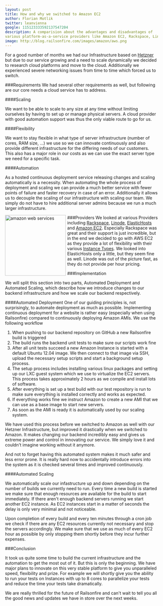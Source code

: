 ```yaml
---
layout: post
title: How and why we switched to Amazon EC2
author: Florian Motlik
twitter: leanvienna
google: 115123333592137547204
description: A comparision about the advantages and disadvantages of 
various platform-as-a-service providers like Amazon EC2, Rackspace, Linode or Hetzner.
image: http://blog.railsonfire.com/images/amazon/aws.png
---
```


For a good number of months we had our Infrastructure based on
[Hetzner](http://www.hetzner.de/) but due to our service growing and a
need to scale dynamically we decided to research cloud platforms and
move to the cloud. Additionally we experienced severe networking
issues from time to time which forced us to switch.

###Requirements
We had several other requirements as well, but following are our core
needs a cloud service has to address.

####Scaling

We want to be able to scale to any size at any time without
limiting ourselves by having to set up or manage physical servers. A
cloud provider with good automation support was thus the only viable route to go for us.

####Flexibility

We want to stay flexible in what type of server infrastructure (number
of cores, RAM size, ...) we use so we can innovate continuously and also
provide different infrastructure for the differing needs of our
customers. This also has a major role in our costs as we can use the
exact server type we need for a specific task.

####Automation

As a hosted continuous deployment service releasing changes and scaling automatically is a necessity.
When automating the whole process of deployment and scaling
we can provide a much better service with fewer points of failure and
faster recovery in case of an error. Additionally it allows us to
decouple the scaling of our infrastructure with scaling our team. We
simply do not have to hire additional server admins because we run
a much larger infrastructure.

###Providers
<img src="http://blog.railsonfire.com/images/amazon/aws.png" title="amazon web services" style="width: 200px; float: left; margin-right: 5px;"/>We looked at various Providers including [Rackspace](http://www.rackspace.com/),
[Linode](http://www.linode.com/), [ElasticHosts](http://www.elastichosts.com/)
and [Amazon EC2](http://aws.amazon.com/). Especially Rackspace was great
and their support is just incredible, but in the end
we decided to go with AWS EC2 as they provide a lot of flexibility with their
various [Instance Types](http://aws.amazon.com/ec2/instance-types/). We looked into ElasticHosts only a little, but
they seem fine as well. Linode was out of the picture fast, as they do
not provide per hour pricing.

###Implementation

We will split this section into two parts, Automated Deployment and
Automated Scaling, which describe how we introduce changes to our backend
infrastructure and how we scale our backend respectively.

####Automated Deployment
One of our guiding principles is, not surprisingly, to automate
deployment as much as possible. Implementing continuous deployment for a
website is rather easy (especially when using Railsonfire)
compared to continuously deploying Amazon AMIs. We use the following workflow

  1. When pushing to our backend repository on GitHub a new Railsonfire
     build is triggered
  2. The build runs the backend unit tests to make sure our scripts work
     fine
  3. After all unit tests succeed a new Amazon Instance is started with a
     default Ubuntu 12.04 image. We then connect to that image via SSH,
     upload the necessary setup scripts and start a background setup
     process.
  4. The setup process includes installing various linux packages and
     setting up our LXC guest system which we use to virtualize the EC2
     servers. This process takes approximately 2 hours as we compile and install lots
     of software.
  5. After everything is set up a test build with our test
     repository is run to make sure everything is installed correctly
     and works as expected.
  6. If everything works fine we instruct Amazon to create a new AMI
     that we can use as a base image to start new servers.
  7. As soon as the AMI is ready it is automatically used by our
     scaling system.

We have used this process before we switched to Amazon as well with our
Hetzner Infrastructure, but improved it drastically when we switched to
Amazon. It makes changing our backend incredibly easy and gives us
extreme power and control in innovating our service. We simply love it
and couldn't imagine working without it anymore.

And not to forget having this automated system makes it much safer and
less error prone. It is really hard now to accidentally introduce errors
into the system as it is checked several times and improved continuously.

####Automated Scaling

We automatically scale our infastructure up and down depending on the
number of builds we currently need to run. Every time a new build is
started we make sure that enough resources are available for the build
to start immediately. If there aren't enough backend servers running we
start another EC2 instance. As EC2 instances start in a matter of seconds
the delay is only very minimal and not noticeable.

Upon completion of every build and every ten minutes through a cron job
we check if there are any EC2 resources currently not necessary and stop
the servers accordingly. We make sure that we use as much of every EC2
hour as possible by only stopping them shortly before they incur further
expenses.

###Conclusion

It took us quite some time to build the current infrastructure and the
automation to get the most out of it. But this is only the beginning. We
have major plans to innovate on this very stable platform to give you
unparalleled speed, flexibility and prize. For example we will shortly
give you the ability to run your tests on Instances with up to 8 cores
to parallelize your tests and reduce the time your tests take
dramatically.

We are really thrilled for the future of Railsonfire and can't wait to
tell you all the good news and updates we have in store over the next
weeks.
